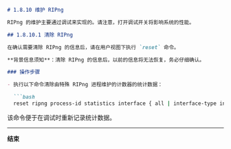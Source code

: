 ```markdown
# 1.8.10 维护 RIPng

RIPng 的维护主要通过调试来实现的。请注意，打开调试开关将影响系统的性能。

## 1.8.10.1 清除 RIPng

在确认需要清除 RIPng 的信息后，请在用户视图下执行 `reset` 命令。

**背景信息须知**：清除 RIPng 的信息后，以前的信息将无法恢复，务必仔细确认。

### 操作步骤

- 执行以下命令清除由特殊 RIPng 进程维护的计数器的统计数据：

  ```bash
  reset ripng process-id statistics interface { all | interface-type interface-number [ neighbor neighbor-ipv6-address ] }
  ```

  该命令便于在调试时重新记录统计数据。

----

**结束**
```